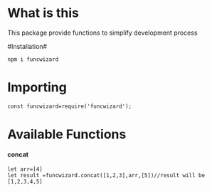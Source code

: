 # What is this
This package provide functions to simplify development process

#Installation#

`npm i funcwizard`

# Importing 

`const funcwizard=require('funcwizard');`

# Available Functions

#### concat 
``` 
let arr=[4]
let result =funcwizard.concat([1,2,3],arr,[5])//result will be [1,2,3,4,5]
```
